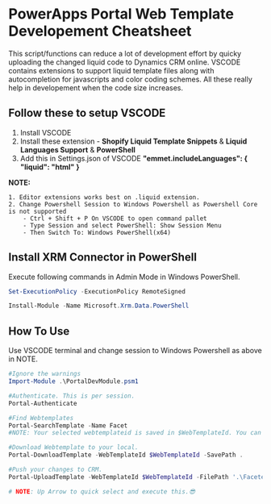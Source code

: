 # PowerApps Portal Web Template Developement Cheatsheet
This script/functions can reduce a lot of development effort by quicky uploading the changed liquid code to Dynamics CRM online.
VSCODE contains extensions to support liquid template files along with autocompletion for javascripts and color coding schemes. 
All these really help in developement when the code size increases.


## Follow these to setup VSCODE

1. Install VSCODE
2. Install these extension - **Shopify Liquid Template Snippets** & **Liquid Languages Support** & **PowerShell**
3. Add this in Settings.json of VSCODE  **"emmet.includeLanguages": { "liquid": "html" }**

**NOTE:** 

    1. Editor extensions works best on .liquid extension.
    2. Change Powershell Session to Windows Powershell as Powershell Core is not supported
        - Ctrl + Shift + P On VSCODE to open command pallet
        - Type Session and select PowerShell: Show Session Menu
        - Then Switch To: Windows PowerShell(x64)

## Install XRM Connector in PowerShell
Execute following commands in Admin Mode in Windows PowerShell.

```powershell
Set-ExecutionPolicy -ExecutionPolicy RemoteSigned

Install-Module -Name Microsoft.Xrm.Data.PowerShell
```
## How To Use
Use VSCODE terminal and change session to Windows Powershell as above in NOTE.

```powershell
#Ignore the warnings
Import-Module .\PortalDevModule.psm1 

#Authenticate. This is per session.
Portal-Authenticate

#Find Webtemplates
Portal-SearchTemplate -Name Facet
#NOTE: Your selected webtemplateid is saved in $WebTemplateId. You can use this variable in other functions to input ID.

#Download Webtemplate to your local.
Portal-DownloadTemplate -WebTemplateId $WebTemplateId -SavePath .

#Push your changes to CRM.
Portal-UploadTemplate -WebTemplateId $WebTemplateId -FilePath '.\Faceted Search - Paging Template.liquid'

# NOTE: Up Arrow to quick select and execute this.😎
```
